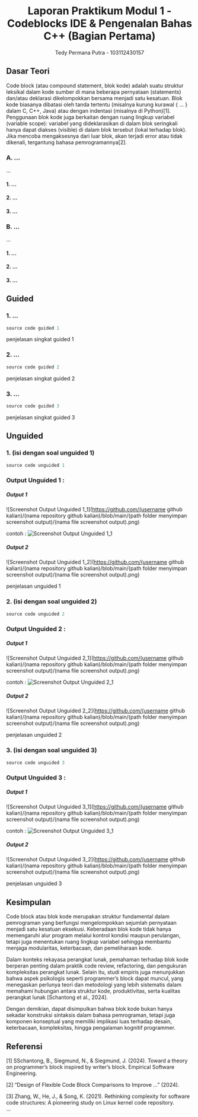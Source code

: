 # <h1 align="center">Laporan Praktikum Modul 1 - Codeblocks IDE & Pengenalan Bahas C++ (Bagian Pertama)</h1>
<p align="center">Tedy Permana Putra - 103112430157</p>

## Dasar Teori
Code block (atau compound statement, blok kode) adalah suatu struktur leksikal dalam kode sumber di mana beberapa pernyataan (statements) dan/atau deklarasi dikelompokkan bersama menjadi satu kesatuan. Blok kode biasanya dibatasi oleh tanda tertentu (misalnya kurung kurawal { … } dalam C, C++, Java) atau dengan indentasi (misalnya di Python)[1]. Penggunaan blok kode juga berkaitan dengan ruang lingkup variabel (variable scope): variabel yang dideklarasikan di dalam blok seringkali hanya dapat diakses (visible) di dalam blok tersebut (lokal terhadap blok). Jika mencoba mengaksesnya dari luar blok, akan terjadi error atau tidak dikenali, tergantung bahasa pemrogramannya[2].

### A. ...<br/>
...
#### 1. ...
#### 2. ...
#### 3. ...

### B. ...<br/>
...
#### 1. ...
#### 2. ...
#### 3. ...

## Guided 

### 1. ...

```C++
source code guided 1
```
penjelasan singkat guided 1

### 2. ...

```C++
source code guided 2
```
penjelasan singkat guided 2

### 3. ...

```C++
source code guided 3
```
penjelasan singkat guided 3

## Unguided 

### 1. (isi dengan soal unguided 1)

```C++
source code unguided 1
```
### Output Unguided 1 :

##### Output 1
![Screenshot Output Unguided 1_1](https://github.com/(username github kalian)/(nama repository github kalian)/blob/main/(path folder menyimpan screenshot output)/(nama file screenshot output).png)

contoh :
![Screenshot Output Unguided 1_1](https://github.com/DhimazHafizh/2311102151_Muhammad-Dhimas-Hafizh-Fathurrahman/blob/main/Pertemuan1_Modul1/Output-Unguided1-1.png)

##### Output 2
![Screenshot Output Unguided 1_2](https://github.com/(username github kalian)/(nama repository github kalian)/blob/main/(path folder menyimpan screenshot output)/(nama file screenshot output).png)

penjelasan unguided 1 

### 2. (isi dengan soal unguided 2)

```C++
source code unguided 2
```
### Output Unguided 2 :

##### Output 1
![Screenshot Output Unguided 2_1](https://github.com/(username github kalian)/(nama repository github kalian)/blob/main/(path folder menyimpan screenshot output)/(nama file screenshot output).png)

contoh :
![Screenshot Output Unguided 2_1](https://github.com/DhimazHafizh/2311102151_Muhammad-Dhimas-Hafizh-Fathurrahman/blob/main/Pertemuan1_Modul1/Output-Unguided2-1.png)

##### Output 2
![Screenshot Output Unguided 2_2](https://github.com/(username github kalian)/(nama repository github kalian)/blob/main/(path folder menyimpan screenshot output)/(nama file screenshot output).png)

penjelasan unguided 2

### 3. (isi dengan soal unguided 3)

```C++
source code unguided 3
```
### Output Unguided 3 :

##### Output 1
![Screenshot Output Unguided 3_1](https://github.com/(username github kalian)/(nama repository github kalian)/blob/main/(path folder menyimpan screenshot output)/(nama file screenshot output).png)

contoh :
![Screenshot Output Unguided 3_1](https://github.com/DhimazHafizh/2311102151_Muhammad-Dhimas-Hafizh-Fathurrahman/blob/main/Pertemuan1_Modul1/Output-Unguided3-1.png)

##### Output 2
![Screenshot Output Unguided 3_2](https://github.com/(username github kalian)/(nama repository github kalian)/blob/main/(path folder menyimpan screenshot output)/(nama file screenshot output).png)

penjelasan unguided 3

## Kesimpulan
Code block atau blok kode merupakan struktur fundamental dalam pemrograman yang berfungsi mengelompokkan sejumlah pernyataan menjadi satu kesatuan eksekusi. Keberadaan blok kode tidak hanya memengaruhi alur program melalui kontrol kondisi maupun perulangan, tetapi juga menentukan ruang lingkup variabel sehingga membantu menjaga modularitas, keterbacaan, dan pemeliharaan kode.

Dalam konteks rekayasa perangkat lunak, pemahaman terhadap blok kode berperan penting dalam praktik code review, refactoring, dan pengukuran kompleksitas perangkat lunak. Selain itu, studi empiris juga menunjukkan bahwa aspek psikologis seperti programmer’s block dapat muncul, yang menegaskan perlunya teori dan metodologi yang lebih sistematis dalam memahami hubungan antara struktur kode, produktivitas, serta kualitas perangkat lunak [Schantong et al., 2024].

Dengan demikian, dapat disimpulkan bahwa blok kode bukan hanya sekadar konstruksi sintaksis dalam bahasa pemrograman, tetapi juga komponen konseptual yang memiliki implikasi luas terhadap desain, keterbacaan, kompleksitas, hingga pengalaman kognitif programmer.

## Referensi
[1] SSchantong, B., Siegmund, N., & Siegmund, J. (2024). Toward a theory on programmer’s block inspired by writer’s block. Empirical Software Engineering.

[2] “Design of Flexible Code Block Comparisons to Improve …” (2024).

[3] Zhang, W., He, J., & Song, K. (2021). Rethinking complexity for software code structures: A pioneering study on Linux kernel code repository.
<br>...
